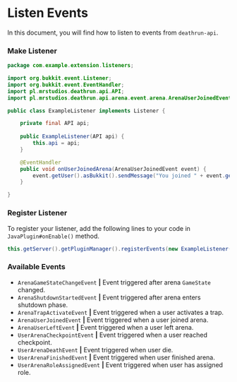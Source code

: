 # Listen Events
In this document, you will find how to listen to events from `deathrun-api`.

### Make Listener
```Java
package com.example.extension.listeners;

import org.bukkit.event.Listener;
import org.bukkit.event.EventHandler;
import pl.mrstudios.deathrun.api.API;
import pl.mrstudios.deathrun.api.arena.event.arena.ArenaUserJoinedEvent;

public class ExampleListener implements Listener {

    private final API api;
    
    public ExampleListener(API api) {
        this.api = api;
    }

    @EventHandler
    public void onUserJoinedArena(ArenaUserJoinedEvent event) {
        event.getUser().asBukkit().sendMessage("You joined " + event.getArena().getName() + " arena.");
    }

}
```

### Register Listener
To register your listener, add the following lines to your code in ``JavaPlugin#onEnable()`` method.

```Java
this.getServer().getPluginManager().registerEvents(new ExampleListener(), this);
```

### Available Events
- ``ArenaGameStateChangeEvent`` **|** Event triggered after arena `GameState` changed.
- ``ArenaShutdownStartedEvent`` **|** Event triggered after arena enters shutdown phase.
- ``ArenaTrapActivateEvent`` **|** Event triggered when a user activates a trap.
- ``ArenaUserJoinedEvent`` **|** Event triggered when a user joined arena.
- ``ArenaUserLeftEvent`` **|** Event triggered when a user left arena.
- ``UserArenaCheckpointEvent`` **|** Event triggered when a user reached checkpoint.
- ``UserArenaDeathEvent`` **|** Event triggered when user die.
- ``UserArenaFinishedEvent`` **|** Event triggered when user finished arena.
- ``UserArenaRoleAssignedEvent`` **|** Event triggered when user has assigned role.
